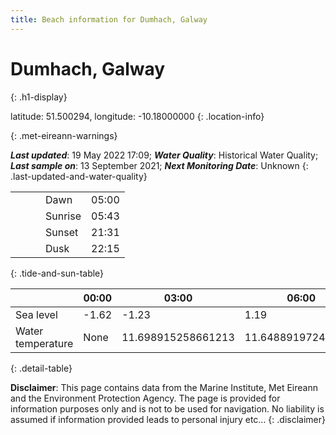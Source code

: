 ```yaml
---
title: Beach information for Dumhach, Galway
---
```

# Dumhach, Galway 
{: .h1-display}

latitude: 51.500294, longitude: -10.18000000
{: .location-info}


{: .met-eireann-warnings}

___Last updated___: 19 May 2022 17:09; ___Water Quality___: Historical Water Quality;
___Last sample on___: 13 September 2021; ___Next Monitoring Date___: Unknown
{: .last-updated-and-water-quality}

|   |   |   |   |   |
|---|---|---|---|---|
|   |   |   | Dawn  | 05:00 |
|   |   |   | Sunrise  | 05:43 |
|   |   |   | Sunset  | 21:31 |
|   |   |   | Dusk  | 22:15 |
{: .tide-and-sun-table}

<div></div>

| | 00:00 | 03:00 | 06:00 | 09:00 | 12:00 | 15:00 | 18:00 | 21:00 |
|---|---|---|---|---|---|---|---|---|
| Sea level | -1.62 | -1.23 | 1.19 | 1.04| -1.22 | -1.12 | 1.24 | 1.39 |
| Water temperature | None | 11.698915258661213 | 11.648891972445714 | 11.993620392701038 | 12.04787250267936 | 11.814100755100622 | 11.748012227953545 | 12.025836020983958 |
{: .detail-table}

__Disclaimer__: This page contains data from the Marine Institute,
Met Eireann and the Environment Protection Agency. The page is provided for
information purposes only and is not to be used for navigation. No liability
is assumed if information provided leads to personal injury etc...
{: .disclaimer}